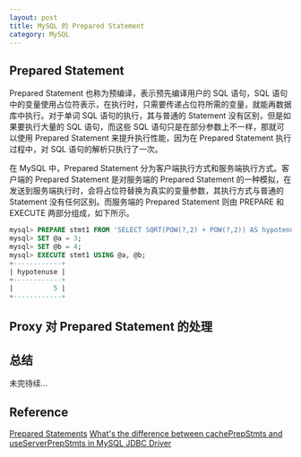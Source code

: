 ```yaml
---
layout: post
title: MySQL 的 Prepared Statement
category: MySQL
---
```


## Prepared Statement

Prepared Statement 也称为预编译，表示预先编译用户的 SQL 语句，SQL 语句中的变量使用占位符表示，在执行时，只需要传递占位符所需的变量，就能再数据库中执行。对于单词 SQL 语句的执行，其与普通的 Statement 没有区别，但是如果要执行大量的 SQL 语句，而这些 SQL 语句只是在部分参数上不一样，那就可以使用 Prepared Statement 来提升执行性能，因为在  Prepared Statement 执行过程中，对 SQL 语句的解析只执行了一次。

在 MySQL 中，Prepared Statement 分为客户端执行方式和服务端执行方式。客户端的 Prepared Statement 是对服务端的 Prepared Statement 的一种模拟，在发送到服务端执行时，会将占位符替换为真实的变量参数，其执行方式与普通的 Statement 没有任何区别。而服务端的 Prepared Statement 则由 PREPARE 和 EXECUTE 两部分组成，如下所示。

```sql
mysql> PREPARE stmt1 FROM 'SELECT SQRT(POW(?,2) + POW(?,2)) AS hypotenuse';
mysql> SET @a = 3;
mysql> SET @b = 4;
mysql> EXECUTE stmt1 USING @a, @b;
+------------+
| hypotenuse |
+------------+
|          5 |
+------------+
```

## Proxy 对 Prepared Statement 的处理

## 总结


未完待续...

## Reference 
[Prepared Statements](https://dev.mysql.com/doc/refman/5.7/en/sql-prepared-statements.html)
[What's the difference between cachePrepStmts and useServerPrepStmts in MySQL JDBC Driver](https://stackoverflow.com/questions/32286518/whats-the-difference-between-cacheprepstmts-and-useserverprepstmts-in-mysql-jdb/32645365#32645365)

